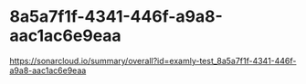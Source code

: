 # 8a5a7f1f-4341-446f-a9a8-aac1ac6e9eaa
https://sonarcloud.io/summary/overall?id=examly-test_8a5a7f1f-4341-446f-a9a8-aac1ac6e9eaa
